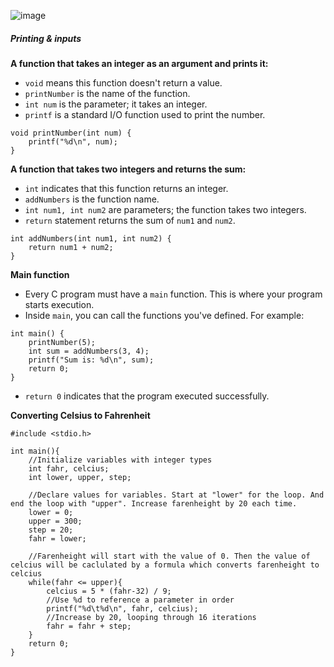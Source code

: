 ![image](https://beren-obsidian-images.imgix.net/623f8181c81323e831a831bd69b76d95.png)
##### ***Printing & inputs***
**A function that takes an integer as an argument and prints it:**
- `void` means this function doesn't return a value.
- `printNumber` is the name of the function.
- `int num` is the parameter; it takes an integer.
- `printf` is a standard I/O function used to print the number.
```
void printNumber(int num) {
    printf("%d\n", num);
}
```

**A function that takes two integers and returns the sum:**
- `int` indicates that this function returns an integer.
- `addNumbers` is the function name.
- `int num1, int num2` are parameters; the function takes two integers.
- `return` statement returns the sum of `num1` and `num2`.
```
int addNumbers(int num1, int num2) {
    return num1 + num2;
}
```

**Main function**
- Every C program must have a `main` function. This is where your program starts execution.
- Inside `main`, you can call the functions you've defined. For example:
```
int main() {
    printNumber(5);
    int sum = addNumbers(3, 4);
    printf("Sum is: %d\n", sum);
    return 0;
}
```
- `return 0` indicates that the program executed successfully.

**Converting Celsius to Fahrenheit**
```
#include <stdio.h>

int main(){
    //Initialize variables with integer types
    int fahr, celcius;
    int lower, upper, step;

    //Declare values for variables. Start at "lower" for the loop. And end the loop with "upper". Increase farenheight by 20 each time.
    lower = 0;
    upper = 300;
    step = 20;
    fahr = lower;

    //Farenheight will start with the value of 0. Then the value of celcius will be caclulated by a formula which converts farenheight to celcius
    while(fahr <= upper){
        celcius = 5 * (fahr-32) / 9;
        //Use %d to reference a parameter in order
        printf("%d\t%d\n", fahr, celcius);
        //Increase by 20, looping through 16 iterations
        fahr = fahr + step;
    }
    return 0;
}
```